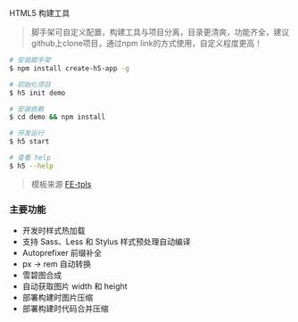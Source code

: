 HTML5 构建工具

>脚手架可自定义配置，构建工具与项目分离，目录更清爽，功能齐全，建议github上clone项目，通过npm link的方式使用，自定义程度更高！

```sh
# 安装脚手架
$ npm install create-h5-app -g 

# 初始化项目
$ h5 init demo

# 安装依赖
$ cd demo && npm install

# 开发运行
$ h5 start

# 查看 help
$ h5 --help
```

>模板来源 [FE-tpls](https://github.com/FE-tpls)

### 主要功能

- 开发时样式热加载
- 支持 Sass、Less 和 Stylus 样式预处理自动编译
- Autoprefixer 前缀补全
- px -> rem 自动转换
- 雪碧图合成
- 自动获取图片 width 和 height
- 部署构建时图片压缩
- 部署构建时代码合并压缩

